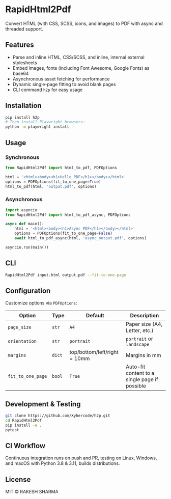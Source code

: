 # RapidHtml2Pdf

Convert HTML (with CSS, SCSS, icons, and images) to PDF with async and threaded support.

## Features

* Parse and inline HTML, CSS/SCSS, and inline, internal external stylesheets
* Embed images, fonts (including Font Awesome, Google Fonts) as base64
* Asynchronous asset fetching for performance
* Dynamic single-page fitting to avoid blank pages
* CLI command `h2p` for easy usage

## Installation

```bash
pip install h2p
# Then install Playwright browsers:
python -m playwright install
```

## Usage

### Synchronous

```python
from RapidHtml2Pdf import html_to_pdf, PDFOptions

html = '<html><body><h1>Hello PDF</h1></body></html>'
options = PDFOptions(fit_to_one_page=True)
html_to_pdf(html, 'output.pdf', options)
```

### Asynchronous

```python
import asyncio
from RapidHtml2Pdf import html_to_pdf_async, PDFOptions

async def main():
    html = '<html><body><h1>Async PDF</h1></body></html>'
    options = PDFOptions(fit_to_one_page=False)
    await html_to_pdf_async(html, 'async_output.pdf', options)

asyncio.run(main())
```

## CLI

```bash
RapidHtml2Pdf input.html output.pdf --fit-to-one-page
```

## Configuration

Customize options via `PDFOptions`:

| Option            | Type   | Default                      | Description                                   |
| ----------------- | ------ | ---------------------------- | --------------------------------------------- |
| `page_size`       | `str`  | `A4`                         | Paper size (A4, Letter, etc.)                 |
| `orientation`     | `str`  | `portrait`                   | `portrait` or `landscape`                     |
| `margins`         | `dict` | top/bottom/left/right = 10mm | Margins in mm                                 |
| `fit_to_one_page` | `bool` | `True`                       | Auto-fit content to a single page if possible |

## Development & Testing

```bash
git clone https://github.com/Xyhercode/h2p.git
cd RapidHtml2Pdf
pip install -e .
pytest
```

## CI Workflow

Continuous integration runs on push and PR, testing on Linux, Windows, and macOS with Python 3.8 & 3.11, builds distributions.

## License

MIT © RAKESH SHARMA
